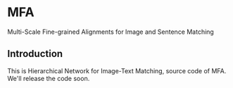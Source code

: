 # MFA
Multi-Scale Fine-grained Alignments for Image and Sentence Matching
## Introduction
This is Hierarchical Network for Image-Text Matching, source code of MFA. We'll release the code soon.
